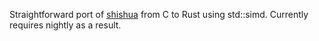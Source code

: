 Straightforward port of [shishua](https://github.com/espadrine/shishua) from C to Rust using std::simd. Currently requires nightly as a result.

